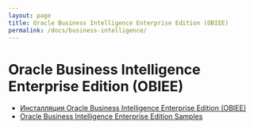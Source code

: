 ```yaml
---
layout: page
title: Oracle Business Intelligence Enterprise Edition (OBIEE)
permalink: /docs/business-intelligence/
---
```


# Oracle Business Intelligence Enterprise Edition (OBIEE)


<ul>
    <li>
        <a href="/docs/business-intelligence/installation/">Инсталляция Oracle Business Intelligence Enterprise Edition (OBIEE)</a>
    </li>
    <li>
        <a href="https://www.oracle.com/technetwork/middleware/bi-foundation/obiee-samples-167534.html">Oracle Business Intelligence Enterprise Edition Samples</a>
    </li>
</ul>
